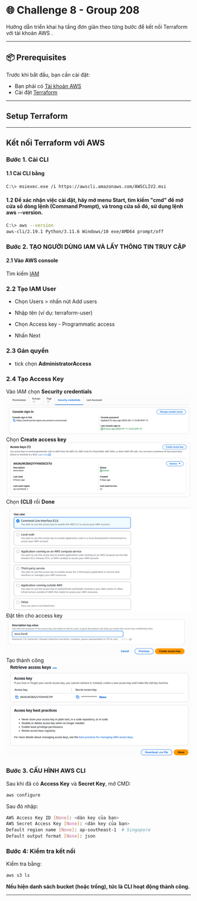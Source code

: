 # 🌐 Challenge 8 - Group 208

Hướng dẫn triển khai hạ tầng đơn giản theo từng bước để kết nối Terraform với tài khoản AWS . 

---

## 📦 Prerequisites

Trước khi bắt đầu, bạn cần cài đặt:
- Bạn phải có [Tài khoản AWS](https://aws.amazon.com/vi/free/?trk=947f595b-f07f-42a1-bfc4-acf832730bac&sc_channel=ps&ef_id=CjwKCAjw7MLDBhAuEiwAIeXGIVdjnkAmtIdxP6A3pQo_RD5aR_WbnyoGnObQJq8dK6ZkvrULgqdhnhoCkT4QAvD_BwE:G:s&s_kwcid=AL!4422!3!566333972302!e!!g!!t%E1%BA%A1o%20t%C3%A0i%20kho%E1%BA%A3n%20aws!15461586425!133325773849&gad_campaignid=15461586425&gbraid=0AAAAADjHtp_VsxSh0NtOGy0Q984Eg9pDc&gclid=CjwKCAjw7MLDBhAuEiwAIeXGIVdjnkAmtIdxP6A3pQo_RD5aR_WbnyoGnObQJq8dK6ZkvrULgqdhnhoCkT4QAvD_BwE&all-free-tier.sort-by=item.additionalFields.SortRank&all-free-tier.sort-order=asc&awsf.Free%20Tier%20Types=*all&awsf.Free%20Tier%20Categories=*all)
- Cài đặt [Terraform](https://developer.hashicorp.com/terraform/downloads)

---
## Setup Terraform

---

##  Kết nối Terraform với AWS 

### Bước 1. Cài CLI 


#### 1.1 Cài CLI bằng 
```bash
C:\> msiexec.exe /i https://awscli.amazonaws.com/AWSCLIV2.msi
```

#### 1.2 Để xác nhận việc cài đặt, hãy mở menu Start, tìm kiếm "cmd" để mở cửa sổ dòng lệnh (Command Prompt), và trong cửa sổ đó, sử dụng lệnh aws --version.

```bash
C:\> aws --version
aws-cli/2.19.1 Python/3.11.6 Windows/10 exe/AMD64 prompt/off
```
### Bước 2. TẠO NGƯỜI DÙNG IAM VÀ LẤY THÔNG TIN TRUY CẬP
#### 2.1 Vào AWS console 
Tìm kiếm [IAM](https://console.aws.amazon.com/iam)
### 2.2 Tạo IAM User
- Chọn Users > nhấn nút Add users

- Nhập tên (ví dụ: terraform-user)

- Chọn Access key - Programmatic access

- Nhấn Next
### 2.3 Gán quyền
- tick chọn **AdministratorAccess**
### 2.4 Tạo Access Key
Vào IAM chọn **Security credentials**
![example](anh1.png)
Chọn **Create access key**
![example](anh2.png)
Chọn **(CLI)** rồi **Done**
![example](anh3.png)
Đặt tên cho access key 
![example](anh4.png)
Tạo thành công 
![example](anh5.png)

### Bước 3. CẤU HÌNH AWS CLI
Sau khi đã có **Access Key** và **Secret Key**, mở CMD:

```bash
aws configure
```
Sau đó nhập:
```bash
AWS Access Key ID [None]: <dán key của bạn>
AWS Secret Access Key [None]: <dán key của bạn>
Default region name [None]: ap-southeast-1  # Singapore 
Default output format [None]: json
```

### Bước 4: Kiểm tra kết nối 
Kiểm tra bằng:
```bash
aws s3 ls
```
**Nếu hiện danh sách bucket (hoặc trống), tức là CLI hoạt động thành công.**

---
